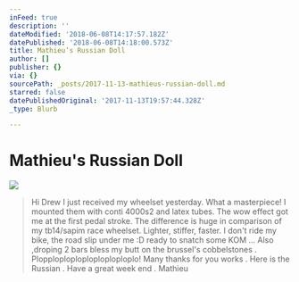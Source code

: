 ```yaml
---
inFeed: true
description: ''
dateModified: '2018-06-08T14:17:57.182Z'
datePublished: '2018-06-08T14:18:00.573Z'
title: Mathieu’s Russian Doll
author: []
publisher: {}
via: {}
sourcePath: _posts/2017-11-13-mathieus-russian-doll.md
starred: false
datePublishedOriginal: '2017-11-13T19:57:44.328Z'
_type: Blurb

---
```

# Mathieu's Russian Doll
![](https://the-grid-user-content.s3-us-west-2.amazonaws.com/c1caf276-025a-4a77-8052-4313e028a602.jpg)

> Hi Drew 
> I just received my wheelset yesterday. What a masterpiece! I mounted them with conti 4000s2 and latex tubes. The wow effect got me at the first pedal stroke. The difference is huge in comparison of my tb14/sapim race wheelset. Lighter, stiffer, faster. I don't ride my bike, the road slip under me :D ready to snatch some KOM ... 
> Also ,droping 2 bars bless my butt on the brussel's cobbelstones . Plopploploploploploploploplo! 
> Many thanks for you works . Here is the Russian .
> Have a great week end .
> Mathieu